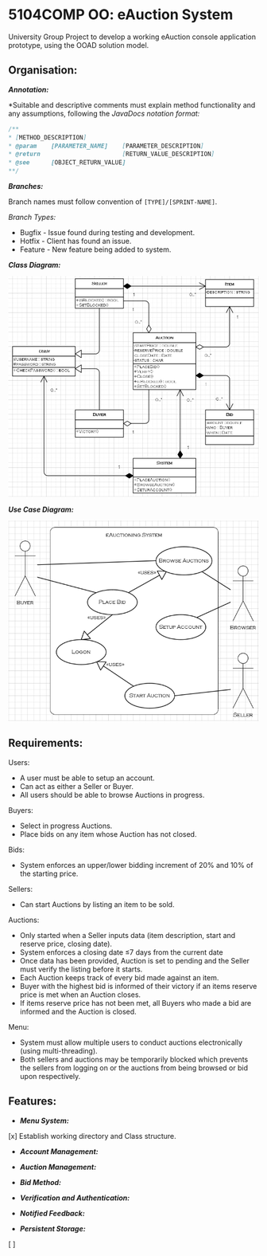 # 5104COMP OO: eAuction System
University Group Project to develop a working eAuction console application prototype, using the OOAD solution model.

## Organisation:
***Annotation:***

*Suitable and descriptive comments must explain method functionality and any assumptions, following the *JavaDocs notation format:*
```java
/**
* [METHOD_DESCRIPTION]
* @param    [PARAMETER_NAME]    [PARAMETER_DESCRIPTION]
* @return                       [RETURN_VALUE_DESCRIPTION]
* @see      [OBJECT_RETURN_VALUE]
**/
```

***Branches:***

Branch names must follow convention of `[TYPE]/[SPRINT-NAME]`.

*Branch Types:*
- Bugfix - Issue found during testing and development.
- Hotfix - Client has found an issue.
- Feature - New feature being added to system.

***Class Diagram:***

![Example Class Diagram](docs/class-diagram.png)

***Use Case Diagram:***

![Example Use Case Diagram](docs/use-case-diagram.png)

## Requirements:
Users:
- A user must be able to setup an account.
- Can act as either a Seller or Buyer.
- All users should be able to browse Auctions in progress.

Buyers:
- Select in progress Auctions.
- Place bids on any item whose Auction has not closed.

Bids:
- System enforces an upper/lower bidding increment of 20% and 10% of the starting price.

Sellers:
- Can start Auctions by listing an item to be sold.
    
Auctions:
- Only started when a Seller inputs data (item description, start and reserve price, closing date).
- System enforces a closing date ≤7 days from the current date 
- Once data has been provided, Auction is set to pending and the Seller must verify the listing before it starts.
- Each Auction keeps track of every bid made against an item.
- Buyer with the highest bid is informed of their victory if an items reserve price is met when an Auction closes.
- If items reserve price has not been met, all Buyers who made a bid are informed and the Auction is closed.

Menu:
- System must allow multiple users to conduct auctions electronically (using multi-threading).
- Both sellers and auctions may be temporarily blocked which prevents the sellers from logging on or the auctions from being browsed or bid upon respectively.

## Features:
- ***Menu System:***

[x] Establish working directory and Class structure.

- ***Account Management:***

- ***Auction Management:***

- ***Bid Method:***

- ***Verification and Authentication:***

- ***Notified Feedback:***

- ***Persistent Storage:***

[ ] 
